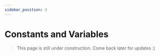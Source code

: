```yaml
---
sidebar_position: 3
---
```


# Constants and Variables

> This page is still under construction. Come back later for updates :)